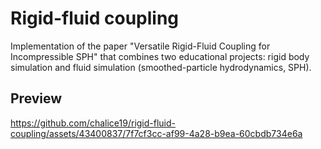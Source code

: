 # Rigid-fluid coupling

Implementation of the paper "Versatile Rigid-Fluid Coupling for Incompressible SPH" that combines two educational projects: rigid body simulation and fluid simulation (smoothed-particle hydrodynamics, SPH).

## Preview

https://github.com/chalice19/rigid-fluid-coupling/assets/43400837/7f7cf3cc-af99-4a28-b9ea-60cbdb734e6a
